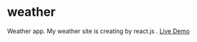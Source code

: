 # weather
Weather app.
My weather site is creating by react.js
. <a href='https://arman-sahakyan.github.io/weather/build/index.html'>Live Demo</a>
